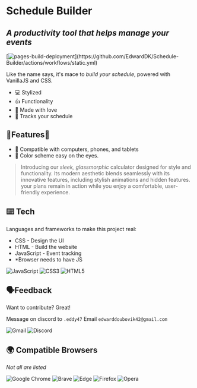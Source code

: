 

# Schedule Builder
## _A productivity tool that helps manage your events_


[![pages-build-deployment]([https://github.com/EdwardDK/speccalc/actions/workflows/pages/pages-build-deployment/badge.svg?branch=main](https://github.com/EdwardDK/Schedule-Builder/actions/workflows/static.yml/badge.svg?branch=main))](https://github.com/EdwardDK/Schedule-Builder/actions/workflows/static.yml)

Like the name says, it's mace to _build your schedule_,
powered with VanillaJS and CSS.

- 💻 Stylized
- 👍 Functionality
- 💞 Made with love
- 📅 Tracks your schedule
## 🔨Features🔨

- 📱 Compatible with computers, phones, and tablets
- 🎨 Color scheme easy on the eyes.

     

> Introducing our _sleek, glassmorphic_ calculator designed for style and functionality.
> Its modern aesthetic blends seamlessly with its innovative features,
> including stylish animations and hidden features.
> your plans remain in action
> while you enjoy a comfortable, 
> user-friendly experience.


## ⌨️ Tech

Languages and frameworks to make this project real:

- CSS - Design the UI
- HTML - Build the website
- JavaScript - Event tracking
- *Browser needs to have JS

![JavaScript](https://img.shields.io/badge/JavaScript-F7DF1E.svg?style=for-the-badge&logo=JavaScript&logoColor=black)
![CSS3](https://img.shields.io/badge/CSS3-1572B6.svg?style=for-the-badge&logo=CSS3&logoColor=white)
![HTML5](https://img.shields.io/badge/HTML5-E34F26.svg?style=for-the-badge&logo=HTML5&logoColor=white)


## 🗣️Feedback

Want to contribute? Great!

Message on discord to ```.eddy47```
Email ```edwarddoubovik42@gmail.com```

![Gmail](https://img.shields.io/badge/Gmail-EA4335.svg?style=for-the-badge&logo=Gmail&logoColor=white) ![Discord](https://img.shields.io/badge/Discord-5865F2.svg?style=for-the-badge&logo=Discord&logoColor=white)

## 🌍 Compatible Browsers

_Not all are listed_

![Google Chrome](https://img.shields.io/badge/Google%20Chrome-4285F4?style=for-the-badge&logo=GoogleChrome&logoColor=white)  ![Brave](https://img.shields.io/badge/Brave-FB542B?style=for-the-badge&logo=Brave&logoColor=white) ![Edge](https://img.shields.io/badge/Edge-0078D7?style=for-the-badge&logo=Microsoft-edge&logoColor=white) ![Firefox](https://img.shields.io/badge/Firefox-FF7139?style=for-the-badge&logo=Firefox-Browser&logoColor=white) ![Opera](https://img.shields.io/badge/Opera-FF1B2D?style=for-the-badge&logo=Opera&logoColor=white)
